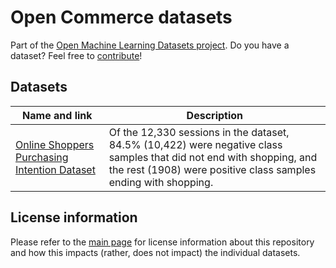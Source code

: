 # Open Commerce datasets
Part of the [Open Machine Learning Datasets project](https://github.com/meetaime/open-machine-learning-datasets/blob/master/README.md). Do you have a dataset? Feel free to [contribute](https://github.com/meetaime/open-machine-learning-datasets/blob/master/README.md)!

## Datasets
| Name and link | Description |
| ---- | ----------- |
| [Online Shoppers Purchasing Intention Dataset](https://archive.ics.uci.edu/ml/datasets/Online+Shoppers+Purchasing+Intention+Dataset) | Of the 12,330 sessions in the dataset, 84.5% (10,422) were negative class samples that did not end with shopping, and the rest (1908) were positive class samples ending with shopping. |

## License information
Please refer to the [main page](https://github.com/meetaime/open-machine-learning-datasets/blob/master/README.md) for license information about this repository and how this impacts (rather, does not impact) the individual datasets.